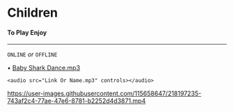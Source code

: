 # Children
#### To Play Enjoy ####
********************************************

`ONLINE` *or* `OFFLINE`

• [Baby Shark Dance.mp3](https://github.com/MusicEnjoy/Kids/raw/main/Baby%20Shark%20Dance.mp3)

~~~
<audio src="Link Or Name.mp3" controls></audio>
~~~







https://user-images.githubusercontent.com/115658647/218197235-743af2c4-77ae-47e6-8781-b2252d4d3871.mp4





